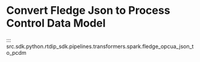 # Convert Fledge Json to Process Control Data Model
::: src.sdk.python.rtdip_sdk.pipelines.transformers.spark.fledge_opcua_json_to_pcdm